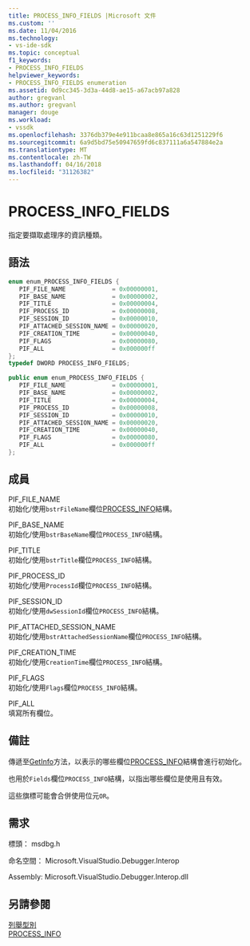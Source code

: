 ```yaml
---
title: PROCESS_INFO_FIELDS |Microsoft 文件
ms.custom: ''
ms.date: 11/04/2016
ms.technology:
- vs-ide-sdk
ms.topic: conceptual
f1_keywords:
- PROCESS_INFO_FIELDS
helpviewer_keywords:
- PROCESS_INFO_FIELDS enumeration
ms.assetid: 0d9cc345-3d3a-44d8-ae15-a67acb97a828
author: gregvanl
ms.author: gregvanl
manager: douge
ms.workload:
- vssdk
ms.openlocfilehash: 3376db379e4e911bcaa8e865a16c63d1251229f6
ms.sourcegitcommit: 6a9d5bd75e50947659fd6c837111a6a547884e2a
ms.translationtype: MT
ms.contentlocale: zh-TW
ms.lasthandoff: 04/16/2018
ms.locfileid: "31126382"
---
```

# <a name="processinfofields"></a>PROCESS_INFO_FIELDS
指定要擷取處理序的資訊種類。  
  
## <a name="syntax"></a>語法  
  
```cpp  
enum enum_PROCESS_INFO_FIELDS {   
   PIF_FILE_NAME             = 0x00000001,  
   PIF_BASE_NAME             = 0x00000002,  
   PIF_TITLE                 = 0x00000004,  
   PIF_PROCESS_ID            = 0x00000008,  
   PIF_SESSION_ID            = 0x00000010,  
   PIF_ATTACHED_SESSION_NAME = 0x00000020,  
   PIF_CREATION_TIME         = 0x00000040,  
   PIF_FLAGS                 = 0x00000080,  
   PIF_ALL                   = 0x000000ff  
};  
typedef DWORD PROCESS_INFO_FIELDS;  
```  
  
```csharp  
public enum enum_PROCESS_INFO_FIELDS {   
   PIF_FILE_NAME             = 0x00000001,  
   PIF_BASE_NAME             = 0x00000002,  
   PIF_TITLE                 = 0x00000004,  
   PIF_PROCESS_ID            = 0x00000008,  
   PIF_SESSION_ID            = 0x00000010,  
   PIF_ATTACHED_SESSION_NAME = 0x00000020,  
   PIF_CREATION_TIME         = 0x00000040,  
   PIF_FLAGS                 = 0x00000080,  
   PIF_ALL                   = 0x000000ff  
};  
```  
  
## <a name="members"></a>成員  
 PIF_FILE_NAME  
 初始化/使用`bstrFileName`欄位[PROCESS_INFO](../../../extensibility/debugger/reference/process-info.md)結構。  
  
 PIF_BASE_NAME  
 初始化/使用`bstrBaseName`欄位`PROCESS_INFO`結構。  
  
 PIF_TITLE  
 初始化/使用`bstrTitle`欄位`PROCESS_INFO`結構。  
  
 PIF_PROCESS_ID  
 初始化/使用`ProcessId`欄位`PROCESS_INFO`結構。  
  
 PIF_SESSION_ID  
 初始化/使用`dwSessionId`欄位`PROCESS_INFO`結構。  
  
 PIF_ATTACHED_SESSION_NAME  
 初始化/使用`bstrAttachedSessionName`欄位`PROCESS_INFO`結構。  
  
 PIF_CREATION_TIME  
 初始化/使用`CreationTime`欄位`PROCESS_INFO`結構。  
  
 PIF_FLAGS  
 初始化/使用`Flags`欄位`PROCESS_INFO`結構。  
  
 PIF_ALL  
 填寫所有欄位。  
  
## <a name="remarks"></a>備註  
 傳遞至[GetInfo](../../../extensibility/debugger/reference/idebugprocess2-getinfo.md)方法，以表示的哪些欄位[PROCESS_INFO](../../../extensibility/debugger/reference/process-info.md)結構會進行初始化。  
  
 也用於`Fields`欄位`PROCESS_INFO`結構，以指出哪些欄位是使用且有效。  
  
 這些旗標可能會合併使用位元`OR`。  
  
## <a name="requirements"></a>需求  
 標頭： msdbg.h  
  
 命名空間： Microsoft.VisualStudio.Debugger.Interop  
  
 Assembly: Microsoft.VisualStudio.Debugger.Interop.dll  
  
## <a name="see-also"></a>另請參閱  
 [列舉型別](../../../extensibility/debugger/reference/enumerations-visual-studio-debugging.md)   
 [PROCESS_INFO](../../../extensibility/debugger/reference/process-info.md)